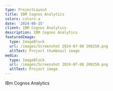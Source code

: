 ```yaml
---
type: ProjectLayout
title: IBM Cognos Analytics
colors: colors-a
date: '2024-08-15'
client: IBM Cognos Analytics
description: IBM Cognos Analytics
featuredImage:
  type: ImageBlock
  url: /images/Screenshot 2024-07-08 200250.png
  altText: Project thumbnail image
media:
  type: ImageBlock
  url: /images/Screenshot 2024-07-08 200250.png
  altText: Project image
---
```

 IBm Cognos Analytics
